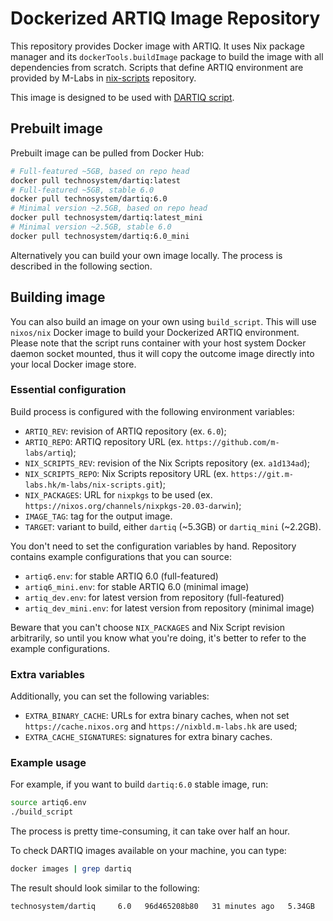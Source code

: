 
# Dockerized ARTIQ Image Repository

This repository provides Docker image with ARTIQ. It uses Nix package manager
and its `dockerTools.buildImage` package to build the image with all dependencies from scratch.
Scripts that define ARTIQ environment are provided by M-Labs in 
[nix-scripts](https://git.m-labs.hk/M-Labs/nix-scripts) repository.

This image is designed to be used with 
[DARTIQ script](https://github.com/Technosystem-Labs/dartiq).

## Prebuilt image

Prebuilt image can be pulled from Docker Hub:

```bash
# Full-featured ~5GB, based on repo head
docker pull technosystem/dartiq:latest       
# Full-featured ~5GB, stable 6.0
docker pull technosystem/dartiq:6.0
# Minimal version ~2.5GB, based on repo head
docker pull technosystem/dartiq:latest_mini
# Minimal version ~2.5GB, stable 6.0
docker pull technosystem/dartiq:6.0_mini 
```

Alternatively you can build your own image locally. The process is described in the following section.

## Building image

You can also build an image on your own using `build_script`. This will use
`nixos/nix` Docker image to build your Dockerized ARTIQ environment. Please note
that the script runs container with your host system Docker daemon socket 
mounted, thus it will copy the outcome image directly into your local Docker image store.

### Essential configuration
Build process is configured with the following environment variables:
* `ARTIQ_REV`: revision of ARTIQ repository (ex. `6.0`);
* `ARTIQ_REPO`: ARTIQ repository URL (ex. `https://github.com/m-labs/artiq`);
* `NIX_SCRIPTS_REV`: revision of the Nix Scripts repository (ex. `a1d134ad`);
* `NIX_SCRIPTS_REPO`: Nix Scripts repository URL (ex. `https://git.m-labs.hk/m-labs/nix-scripts.git`);
* `NIX_PACKAGES`: URL for `nixpkgs` to be used (ex. `https://nixos.org/channels/nixpkgs-20.03-darwin`);
* `IMAGE_TAG`: tag for the output image.
* `TARGET`: variant to build, either `dartiq` (~5.3GB) or `dartiq_mini` (~2.2GB).

You don't need to set the configuration variables by hand.
Repository contains example configurations that you can source:

* `artiq6.env`: for stable ARTIQ 6.0 (full-featured)
* `artiq6_mini.env`: for stable ARTIQ 6.0 (minimal image)
* `artiq_dev.env`: for latest version from repository (full-featured)
* `artiq_dev_mini.env`: for latest version from repository (minimal image)

Beware that you can't choose `NIX_PACKAGES` and Nix Script revision arbitrarily,
so until you know what you're doing, it's better to refer to the example
configurations.
### Extra variables
Additionally, you can set the following variables:
* `EXTRA_BINARY_CACHE`: URLs for extra binary caches, when not set
  `https://cache.nixos.org` and `https://nixbld.m-labs.hk` are used;
* `EXTRA_CACHE_SIGNATURES`: signatures for extra binary caches.

### Example usage
For example, if you want to build `dartiq:6.0` stable image, run:

```bash
source artiq6.env
./build_script
```

The process is pretty time-consuming, it can take over half an hour.

To check DARTIQ images available on your machine, you can type:
```bash
docker images | grep dartiq
```
The result should look similar to the following:
```
technosystem/dartiq     6.0   96d465208b80   31 minutes ago   5.34GB
```
